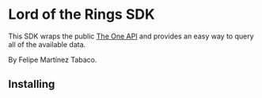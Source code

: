 # Lord of the Rings SDK

This SDK wraps the public [The One API](https://the-one-api.dev) and provides an easy way to query all of the available data.

By Felipe Martínez Tabaco.

## Installing